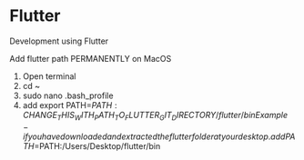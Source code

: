 # Flutter
Development using Flutter

Add flutter path PERMANENTLY on MacOS
1. Open terminal
2. cd ~
3. sudo nano .bash_profile
4. add export PATH=$PATH:{CHANGE_THIS_WITH_PATH_TO_FLUTTER_GIT_DIRECTORY}/flutter/bin
Example - if you have downloaded and extracted the flutter folder at your desktop.
add PATH=$PATH:/Users/Desktop/flutter/bin
